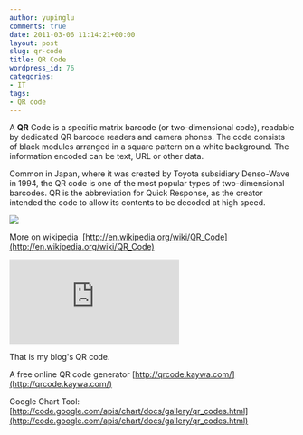 ```yaml
---
author: yupinglu
comments: true
date: 2011-03-06 11:14:21+00:00
layout: post
slug: qr-code
title: QR Code
wordpress_id: 76
categories:
- IT
tags:
- QR code
---
```


A **QR** Code is a specific matrix barcode (or two-dimensional code), readable by dedicated QR barcode readers and camera phones. The code consists of black modules arranged in a square pattern on a white background. The information encoded can be text, URL or other data.

Common in Japan, where it was created by Toyota subsidiary Denso-Wave in 1994, the QR code is one of the most popular types of two-dimensional barcodes. QR is the abbreviation for Quick Response, as the creator intended the code to allow its contents to be decoded at high speed.

![](http://farm9.staticflickr.com/8486/8186885589_2517e6b6a1_b.jpg)



More on wikipedia  [http://en.wikipedia.org/wiki/QR_Code](http://en.wikipedia.org/wiki/QR_Code)

![qrcode](http://qrcode.kaywa.com/img.php?s=8&d=http%3A%2F%2F4sqwiki.com)

That is my blog's QR code.

A free online QR code generator [http://qrcode.kaywa.com/](http://qrcode.kaywa.com/)

Google Chart Tool: [http://code.google.com/apis/chart/docs/gallery/qr_codes.html](http://code.google.com/apis/chart/docs/gallery/qr_codes.html)
